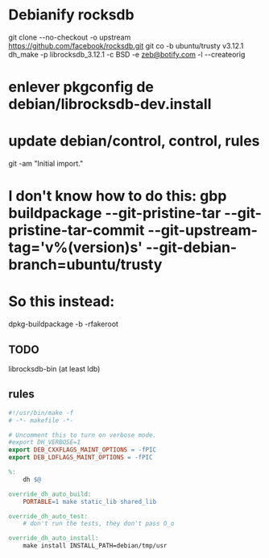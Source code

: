 # Debianify rocksdb

git clone --no-checkout -o upstream https://github.com/facebook/rocksdb.git
git co -b ubuntu/trusty v3.12.1
dh_make -p librocksdb_3.12.1 -c BSD -e zeb@botify.com -l --createorig
# enlever pkgconfig de debian/librocksdb-dev.install
# update debian/control, control, rules
git -am "Initial import."
# I don't know how to do this: gbp buildpackage --git-pristine-tar --git-pristine-tar-commit --git-upstream-tag='v%(version)s' --git-debian-branch=ubuntu/trusty
# So this instead:
dpkg-buildpackage -b -rfakeroot

## TODO
librocksdb-bin (at least ldb)

## rules

```makefile
#!/usr/bin/make -f
# -*- makefile -*-

# Uncomment this to turn on verbose mode.
#export DH_VERBOSE=1
export DEB_CXXFLAGS_MAINT_OPTIONS = -fPIC
export DEB_LDFLAGS_MAINT_OPTIONS = -fPIC

%:
	dh $@ 

override_dh_auto_build:
	PORTABLE=1 make static_lib shared_lib

override_dh_auto_test:
	# don't run the tests, they don't pass O_o

override_dh_auto_install:
	make install INSTALL_PATH=debian/tmp/usr
```